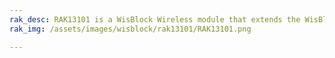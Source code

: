 ```yaml
---
rak_desc: RAK13101 is a WisBlock Wireless module that extends the WisBlock system to have GSM/GPRS Cellular Network capability using Quectel MC20CE module.
rak_img: /assets/images/wisblock/rak13101/RAK13101.png

---
```


<rk-redirect to="/Product-Categories/WisBlock/RAK13101/Overview/" />